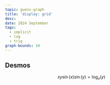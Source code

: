 ```yaml
---
topic: guess-graph
title: 'display: grid'
desc: 
date: 2024 September
tags:
  - implicit
  - log
  - trig
graph-bounds: 10
---
```



## Desmos
```math
xy\sin\left(x\right)\sin\left(y\right)=\log_{x}\left(y\right)
```
